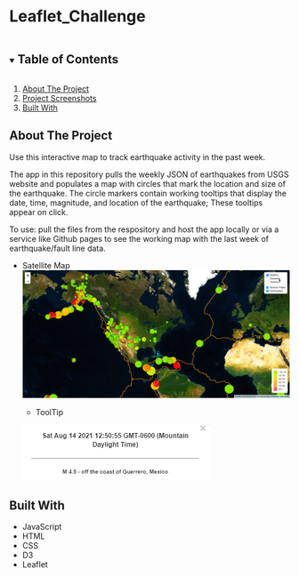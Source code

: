 # Leaflet_Challenge

<!--READ ME-->

<!-- TABLE OF CONTENTS -->
<details open="open">
  <summary><h2 style="display: inline-block">Table of Contents</h2></summary>
  <ol>
    <li>
      <a href="#about-the-project">About The Project</a>
    <li><a href="#built-with">Project Screenshots</a></li>
    <li><a href="#built-with">Built With</a></li>
  </ol>
</details>

<!-- ABOUT THE PROJECT -->
## About The Project

Use this interactive map to track earthquake activity in the past week.

The app in this repository pulls the weekly JSON of earthquakes from USGS website and populates a map with circles that mark the location and size of the earthquake. The circle markers contain working tooltips that display the date, time, magnitude, and location of the earthquake; These tooltips appear on click.

To use: pull the files from the respository and host the app locally or via a service like Github pages to see the working map with the last week of earthquake/fault line data.

<!-- Project Screenshots -->
* Satellite Map
  ![image](https://github.com/Boyder3113/Leaflet_Challenge/blob/main/Images/Satellite%20map.png?raw=true)
  * ToolTip
  
  ![image](https://github.com/Boyder3113/Leaflet_Challenge/blob/main/Images/Working%20Tooltip.PNG?raw=true)

<!-- BUILT WITH -->
## Built With

* JavaScript
* HTML
* CSS
* D3
* Leaflet
